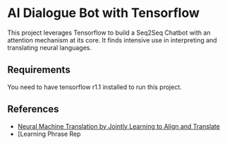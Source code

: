 # AI Dialogue Bot with Tensorflow

This project leverages Tensorflow to build a Seq2Seq Chatbot with an attention mechanism at its core. It finds intensive use in interpreting and translating neural languages.

## Requirements
You need to have tensorflow r1.1 installed to run this project.

## References
- [Neural Machine Translation by Jointly Learning to Align and Translate](https://arxiv.org/abs/1409.0473)
- [Learning Phrase Rep